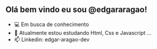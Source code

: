 ## Olá bem vindo eu sou @edgararagao!

- 💻 Em busca de conhecimento
- 🌱 Atualmente estou estudando Html, Css e Javascript  ...
- 📫 Linkedin: edgar-aragao-dev
